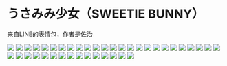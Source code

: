 # うさみみ少女（SWEETIE BUNNY）

来自LINE的表情包，作者是佐治

![](https://cdn.jsdelivr.net/gh/2x-ercha/twikoo-magic@1.0/image/Sweetie-Bunny/12311678.png)
![](https://cdn.jsdelivr.net/gh/2x-ercha/twikoo-magic@1.0/image/Sweetie-Bunny/12311679.png)
![](https://cdn.jsdelivr.net/gh/2x-ercha/twikoo-magic@1.0/image/Sweetie-Bunny/12311680.png)
![](https://cdn.jsdelivr.net/gh/2x-ercha/twikoo-magic@1.0/image/Sweetie-Bunny/12311681.png)
![](https://cdn.jsdelivr.net/gh/2x-ercha/twikoo-magic@1.0/image/Sweetie-Bunny/12311682.png)
![](https://cdn.jsdelivr.net/gh/2x-ercha/twikoo-magic@1.0/image/Sweetie-Bunny/12311683.png)
![](https://cdn.jsdelivr.net/gh/2x-ercha/twikoo-magic@1.0/image/Sweetie-Bunny/12311684.png)
![](https://cdn.jsdelivr.net/gh/2x-ercha/twikoo-magic@1.0/image/Sweetie-Bunny/12311685.png)
![](https://cdn.jsdelivr.net/gh/2x-ercha/twikoo-magic@1.0/image/Sweetie-Bunny/12311686.png)
![](https://cdn.jsdelivr.net/gh/2x-ercha/twikoo-magic@1.0/image/Sweetie-Bunny/12311687.png)
![](https://cdn.jsdelivr.net/gh/2x-ercha/twikoo-magic@1.0/image/Sweetie-Bunny/12311688.png)
![](https://cdn.jsdelivr.net/gh/2x-ercha/twikoo-magic@1.0/image/Sweetie-Bunny/12311689.png)
![](https://cdn.jsdelivr.net/gh/2x-ercha/twikoo-magic@1.0/image/Sweetie-Bunny/12311690.png)
![](https://cdn.jsdelivr.net/gh/2x-ercha/twikoo-magic@1.0/image/Sweetie-Bunny/12311691.png)
![](https://cdn.jsdelivr.net/gh/2x-ercha/twikoo-magic@1.0/image/Sweetie-Bunny/12311692.png)
![](https://cdn.jsdelivr.net/gh/2x-ercha/twikoo-magic@1.0/image/Sweetie-Bunny/12311693.png)
![](https://cdn.jsdelivr.net/gh/2x-ercha/twikoo-magic@1.0/image/Sweetie-Bunny/12311694.png)
![](https://cdn.jsdelivr.net/gh/2x-ercha/twikoo-magic@1.0/image/Sweetie-Bunny/12311695.png)
![](https://cdn.jsdelivr.net/gh/2x-ercha/twikoo-magic@1.0/image/Sweetie-Bunny/12311696.png)
![](https://cdn.jsdelivr.net/gh/2x-ercha/twikoo-magic@1.0/image/Sweetie-Bunny/12311697.png)
![](https://cdn.jsdelivr.net/gh/2x-ercha/twikoo-magic@1.0/image/Sweetie-Bunny/12311698.png)
![](https://cdn.jsdelivr.net/gh/2x-ercha/twikoo-magic@1.0/image/Sweetie-Bunny/12311699.png)
![](https://cdn.jsdelivr.net/gh/2x-ercha/twikoo-magic@1.0/image/Sweetie-Bunny/12311700.png)
![](https://cdn.jsdelivr.net/gh/2x-ercha/twikoo-magic@1.0/image/Sweetie-Bunny/12311701.png)
![](https://cdn.jsdelivr.net/gh/2x-ercha/twikoo-magic@1.0/image/Sweetie-Bunny/12311702.png)
![](https://cdn.jsdelivr.net/gh/2x-ercha/twikoo-magic@1.0/image/Sweetie-Bunny/12311703.png)
![](https://cdn.jsdelivr.net/gh/2x-ercha/twikoo-magic@1.0/image/Sweetie-Bunny/12311704.png)
![](https://cdn.jsdelivr.net/gh/2x-ercha/twikoo-magic@1.0/image/Sweetie-Bunny/12311705.png)
![](https://cdn.jsdelivr.net/gh/2x-ercha/twikoo-magic@1.0/image/Sweetie-Bunny/12311706.png)
![](https://cdn.jsdelivr.net/gh/2x-ercha/twikoo-magic@1.0/image/Sweetie-Bunny/12311707.png)
![](https://cdn.jsdelivr.net/gh/2x-ercha/twikoo-magic@1.0/image/Sweetie-Bunny/12311708.png)
![](https://cdn.jsdelivr.net/gh/2x-ercha/twikoo-magic@1.0/image/Sweetie-Bunny/12311709.png)
![](https://cdn.jsdelivr.net/gh/2x-ercha/twikoo-magic@1.0/image/Sweetie-Bunny/12311710.png)
![](https://cdn.jsdelivr.net/gh/2x-ercha/twikoo-magic@1.0/image/Sweetie-Bunny/12311711.png)
![](https://cdn.jsdelivr.net/gh/2x-ercha/twikoo-magic@1.0/image/Sweetie-Bunny/12311712.png)
![](https://cdn.jsdelivr.net/gh/2x-ercha/twikoo-magic@1.0/image/Sweetie-Bunny/12311713.png)
![](https://cdn.jsdelivr.net/gh/2x-ercha/twikoo-magic@1.0/image/Sweetie-Bunny/12311714.png)
![](https://cdn.jsdelivr.net/gh/2x-ercha/twikoo-magic@1.0/image/Sweetie-Bunny/12311715.png)
![](https://cdn.jsdelivr.net/gh/2x-ercha/twikoo-magic@1.0/image/Sweetie-Bunny/12311716.png)
![](https://cdn.jsdelivr.net/gh/2x-ercha/twikoo-magic@1.0/image/Sweetie-Bunny/12311717.png)
